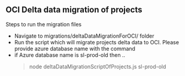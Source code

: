 ## OCI Delta data migration of projects
Steps to run the migration files
-  Navigate to migrations/deltaDataMigrationForOCI/ folder
- Run the script which will migrate projects delta data to OCI. Please provide azure database name with the command
- if Azure database name is sl-prod-old then ..
    > node deltaDataMigrationScriptOfProjects.js sl-prod-old